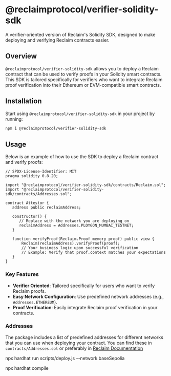 # @reclaimprotocol/verifier-solidity-sdk

A verifier-oriented version of Reclaim's Solidity SDK, designed to make deploying and verifying Reclaim contracts easier.

## Overview

`@reclaimprotocol/verifier-solidity-sdk` allows you to deploy a Reclaim contract that can be used to verify proofs in your Solidity smart contracts. This SDK is tailored specifically for verifiers who want to integrate Reclaim proof verification into their Ethereum or EVM-compatible smart contracts.

## Installation

Start using `@reclaimprotocol/verifier-solidity-sdk` in your project by running:

```bash
npm i @reclaimprotocol/verifier-solidity-sdk
```

## Usage

Below is an example of how to use the SDK to deploy a Reclaim contract and verify proofs:

```
// SPDX-License-Identifier: MIT
pragma solidity 0.8.20;

import "@reclaimprotocol/verifier-solidity-sdk/contracts/Reclaim.sol";
import "@reclaimprotocol/verifier-solidity-sdk/contracts/Addresses.sol";

contract Attestor {
   address public reclaimAddress;

   constructor() {
      // Replace with the network you are deploying on
      reclaimAddress = Addresses.PLOYGON_MUMBAI_TESTNET; 
   }

   function verifyProof(Reclaim.Proof memory proof) public view {
       Reclaim(reclaimAddress).verifyProof(proof);
       // Your business logic upon successful verification
       // Example: Verify that proof.context matches your expectations
   }
}
```

### Key Features

- **Verifier Oriented**: Tailored specifically for users who want to verify Reclaim proofs.
- **Easy Network Configuration**: Use predefined network addresses (e.g., `Addresses.ETHEREUM`).
- **Proof Verification**: Easily integrate Reclaim proof verification in your contracts.

### Addresses

The package includes a list of predefined addresses for different networks that you can use when deploying your contract. You can find these in `contracts/Addresses.sol` or preferably in [Reclaim Documentation](https://docs.reclaimprotocol.org/solidity/supported-networks)


npx hardhat run scripts/deploy.js --network baseSepolia

npx hardhat compile